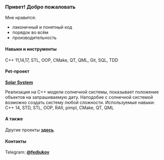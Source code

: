 ### Привет! Добро пожаловать

Мне нравится:
  - лаконичный и понятный код
  - порядок во всём
  - производительность

#### Навыки и инструменты
C++ 11,14,17, STL, OOP, CMake, QT, QML, Git, SQL, TDD 

#### Pet-проект
**[Solar System](https://github.com/fediukov/solar_system)**

Реализация на C++ модели солнечной системы, показывает положение объектов на запрашиваемую дату. Наподобие с солнечной системой возможно создать систему любой сложности.
Используемые навыки: C++ 14, STD, STL, OOP, RAII, pimpl, CMake, QT, QML

#### А также

Другие проекты **[здесь](https://github.com/fediukov?tab=repositories)**.

#### Контакты
Telegram: **[@fediukov](https://t.me/fediukov)**  

<!--
**fediukov/fediukov** is a ✨ _special_ ✨ repository because its `README.md` (this file) appears on your GitHub profile.

Here are some ideas to get you started:

- 🔭 I’m currently working on ...
- 🌱 I’m currently learning ...
- 👯 I’m looking to collaborate on ...
- 🤔 I’m looking for help with ...
- 💬 Ask me about ...
- 📫 How to reach me: ...
- 😄 Pronouns: ...
- ⚡ Fun fact: ...
-->
